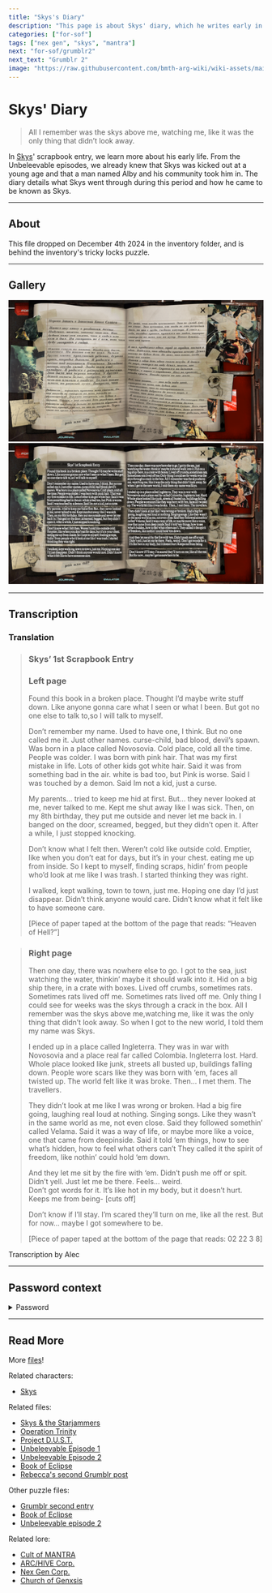```yaml
---
title: "Skys's Diary"
description: "This page is about Skys' diary, which he writes early in his time in Inglaterra."
categories: ["for-sof"]
tags: ["nex gen", "skys", "mantra"]
next: "for-sof/grumblr2"
next_text: "Grumblr 2"
image: "https://raw.githubusercontent.com/bmth-arg-wiki/wiki-assets/main/files/skys-diary/diary-300x300.png"
---
```


# Skys' Diary

> All I remember was the skys above me, watching me, like it was the only thing that didn’t look away.

In [Skys](../characters/skys)' scrapbook entry, we learn more about his early life. From the Unbeleevable episodes, we already 
knew that Skys was kicked out at a young age and that a man named Alby and his community took him in. The diary 
details what Skys went through during this period and how he came to be known as Skys.

***

## About

This file dropped on December 4th 2024 in the inventory folder, and is behind the inventory's tricky locks puzzle.

***

## Gallery

![Skys diary (original)](https://raw.githubusercontent.com/bmth-arg-wiki/wiki-assets/main/files/skys-diary/skysdiary1.png)
![Skys diary (English translation)](https://raw.githubusercontent.com/bmth-arg-wiki/wiki-assets/main/files/skys-diary/skysdiary2.png)

***

## Transcription

### Translation

> ### Skys’ 1st Scrapbook Entry
>
> 
> ### Left page
>
> 
> Found this book in a broken place. Thought I’d maybe write stuff down. Like anyone gonna care what I seen or what 
> I been. But got no one else to talk to,so I will talk to myself.
>
> 
> Don’t remember my name. Used to have one, I think. But no one called me it. Just other names. curse-child, bad blood, 
> devil’s spawn. Was born in a place called Novosovia. Cold place, cold all the time. People was colder. I was born with 
> pink hair. That was my first mistake in life. Lots of other kids got white hair. Said it was from something bad in the air. 
> white is bad too, but Pink is worse. Said I was touched by a demon. Said Im not a kid, just a curse.
>
> 
> My parents… tried to keep me hid at first. But… they never looked at me, never talked to me. Kept me shut away like 
> I was sick. Then, on my 8th birthday, they put me outside and never let me back in. I banged on the door, screamed, begged, 
> but they didn’t open it. After a while, I just stopped knocking.
> 
>
> Don’t know what I felt then. Weren’t cold like outside cold. Emptier, like when you don’t eat for days, but it’s in 
> your chest. eating me up from inside. So I kept to myself, finding scraps, hidin’ from people who’d look at me like 
> I was trash. I started thinking they was right.
>
> 
> I walked, kept walking, town to town, just me. Hoping one day I’d just disappear. Didn’t think anyone would care. 
> Didn’t know what it felt like to have someone care.
>
> 
> [Piece of paper taped at the bottom of the page that reads: “Heaven of Hell?”]

> ### Right page
>
>
> Then one day, there was nowhere else to go. I got to the sea, just watching the water, thinkin’ maybe it should walk 
> into it. Hid on a big ship there, in a crate with boxes. Lived off crumbs, sometimes rats. Sometimes rats lived off me. 
> Sometimes rats lived off me. Only thing I could see for weeks was the skys through a crack in the box. All I remember 
> was the skys above me,watching me, like it was the only thing that didn’t look away. 
> So when I got to the new world, I told them my name was Skys.
>
> 
> I ended up in a place called Ingleterra. They was in war with Novosovia and a place real far called Colombia. 
> Ingleterra lost. Hard. Whole place looked like junk, streets all busted up, buildings falling down. 
> People wore scars like they was born with ‘em, faces all twisted up. The world felt like it was broke. 
> Then… I met them. The travellers.
>
> 
> They didn’t look at me like I was wrong or broken. Had a big fire going, laughing real loud at nothing. Singing songs. 
> Like they wasn’t in the same world as me, not even close. Said they followed somethin’ called Velama. 
> Said it was a way of life, or maybe more like a voice, one that came from deepinside. Said it told ‘em things, 
> how to see what’s hidden, how to feel what others can’t They called it the spirit of freedom, 
> like nothin’ could hold ‘em down.
>
>
> And they let me sit by the fire with ‘em. Didn’t push me off or spit. Didn’t yell. Just let me be there. Feels… weird.  
> Don’t got words for it. It’s like hot in my body, but it doesn’t hurt. Keeps me from being- [cuts off]
>
>
> Don’t know if I’ll stay. I’m scared they’ll turn on me, like all the rest. But for now… maybe I got somewhere to be.
>
> 
> [Piece of paper taped at the bottom of the page that reads: 02 22 3 8]

Transcription by Alec

***

## Password context

<details class="password">
  <summary>Password</summary>

1. Push the first four locks one by one until they spin with the first tool (medium-sized one)

2. Push the big lock until it spins with the second tool (big one)

3. Push the four smallest locks one by one until they spin on the right with the third tool (smallest one)

Tip: you have to be VERY gentle.
</details>

***

## Read More

More [files](for-sof)!

Related characters:

- [Skys](../characters/skys)

Related files:

- [Skys & the Starjammers](skystarjammers)
- [Operation Trinity](trinity_document)
- [Project D.U.S.T.](project_dust)
- [Unbeleevable Episode 1](unbeleevable)
- [Unbeleevable Episode 2](unbeleevable2)
- [Book of Eclipse](book-of-eclipse)
- [Rebecca's second Grumblr post](grumblr2)

Other puzzle files:

- [Grumblr second entry](grumblr2)
- [Book of Eclipse](book-of-eclipse)
- [Unbeleevable episode 2](unbeleevable2)

Related lore:

- [Cult of MANTRA](../lore/mantra)
- [ARC/HIVE Corp.](../lore/archive)
- [Nex Gen Corp.](../lore/nex-gen-corporation)
- [Church of Genxsis](../lore/church)